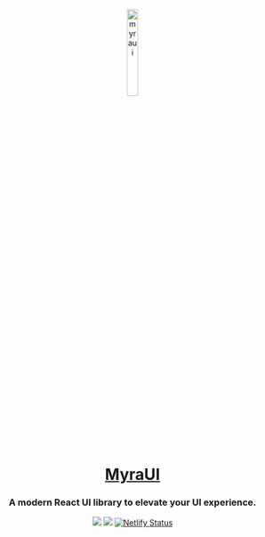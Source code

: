 <center>
  <a href="https://github.com/myraui/myraui">
      <img width="20%" src="https://raw.githubusercontent.com/myraui/myraui/main/packages/storybook/public/images/logo/ms-icon-310x310.png" alt="myraui" />
      <h1 align="center">MyraUI</h1>
  </a>
<h3>A modern React UI library to elevate your UI experience.</h3>

<a href="https://codeclimate.com/github/myraui/myraui/test_coverage"><img src="https://api.codeclimate.com/v1/badges/b1592c0094e624fbbdfe/test_coverage" /></a>
<a href="https://codeclimate.com/github/myraui/myraui/maintainability"><img src="https://api.codeclimate.com/v1/badges/b1592c0094e624fbbdfe/maintainability" /></a>
[![Netlify Status](https://api.netlify.com/api/v1/badges/285ac792-450d-465c-bef4-9d4c92d66fb6/deploy-status)](https://app.netlify.com/sites/ephemeral-eclair-4befc3/deploys)
</center>
